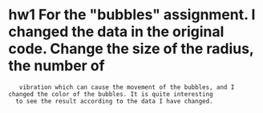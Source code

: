 # hw1 For the "bubbles" assignment. I changed the data in the original code. Change the size of the radius, the number of 
       vibration which can cause the movement of the bubbles, and I changed the color of the bubbles. It is quite interesting 
      to see the result according to the data I have changed.
